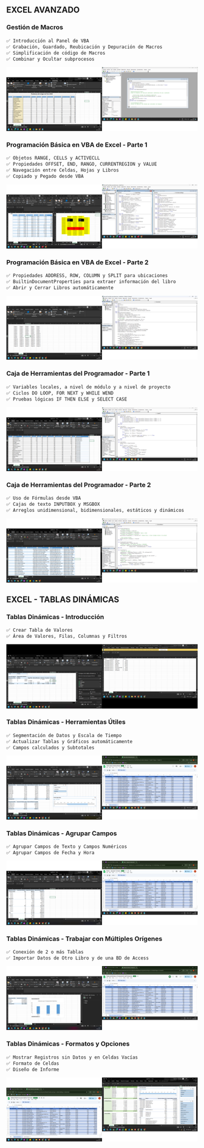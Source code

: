 ## EXCEL AVANZADO

### Gestión de Macros
    ✅ Introducción al Panel de VBA
    ✅ Grabación, Guardado, Reubicación y Depuración de Macros
    ✅ Simplificación de código de Macros
    ✅ Combinar y Ocultar subprocesos

![alt text](imgs/image.png)

### Programación Básica en VBA de Excel - Parte 1
    ✅ Objetos RANGE, CELLS y ACTIVECLL
    ✅ Propiedades OFFSET, END, RANGO, CURRENTREGION y VALUE
    ✅ Navegación entre Celdas, Hojas y Libros
    ✅ Copiado y Pegado desde VBA

![alt text](imgs/image02.png)

### Programación Básica en VBA de Excel - Parte 2
    ✅ Propiedades ADDRESS, ROW, COLUMN y SPLIT para ubicaciones
    ✅ BuiltinDocumentProperties para extraer información del libro 
    ✅ Abrir y Cerrar Libros automáticamente

![alt text](imgs/image03.png)

### Caja de Herramientas del Programador - Parte 1
    ✅ Variables locales, a nivel de módulo y a nivel de proyecto
    ✅ Ciclos DO LOOP, FOR NEXT y WHILE WEND
    ✅ Pruebas lógicas IF THEN ELSE y SELECT CASE

![alt text](imgs/image04.png)

### Caja de Herramientas del Programador - Parte 2
    ✅ Uso de Fórmulas desde VBA
    ✅ Cajas de texto INPUTBOX y MSGBOX
    ✅ Arreglos unidimensional, bidimensionales, estáticos y dinámicos

![alt text](imgs/image05.png)


## EXCEL - TABLAS DINÁMICAS

### Tablas Dinámicas - Introducción
    ✅ Crear Tabla de Valores
    ✅ Área de Valores, Filas, Columnas y Filtros

![alt text](imgs/cap01.png)

### Tablas Dinámicas - Herramientas Útiles
    ✅ Segmentación de Datos y Escala de Tiempo
    ✅ Actualizar Tablas y Gráficos automáticamente
    ✅ Campos calculados y Subtotales

![alt text](imgs/cap02.png)

### Tablas Dinámicas - Agrupar Campos
    ✅ Agrupar Campos de Texto y Campos Numéricos
    ✅ Agrupar Campos de Fecha y Hora

![alt text](imgs/cap03.png)

### Tablas Dinámicas - Trabajar con Múltiples Orígenes
    ✅ Conexión de 2 o más Tablas
    ✅ Importar Datos de Otro Libro y de una BD de Access

![alt text](imgs/cap04.png)

### Tablas Dinámicas - Formatos y Opciones
    ✅ Mostrar Registros sin Datos y en Celdas Vacías
    ✅ Formato de Celdas
    ✅ Diseño de Informe

![alt text](imgs/cap05.png)